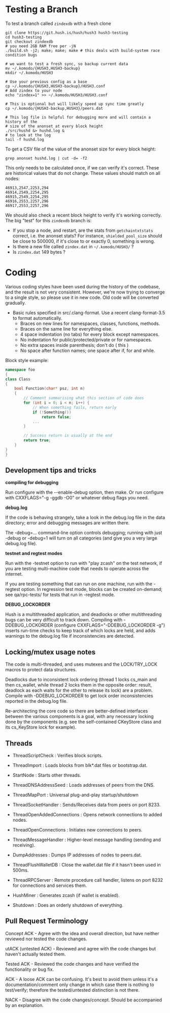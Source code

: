 # Testing a Branch

To test a branch called `zindexdb` with a fresh clone

```
git clone https://git.hush.is/hush/hush3 hush3-testing
cd hush3-testing
git checkout zindexdb
# you need 2GB RAM free per -jN
./build.sh -j2; make; make; make # this deals with build-system race condition bugs

# we want to test a fresh sync, so backup current data
mv ~/.komodo/{HUSH3,HUSH3-backup}
mkdir ~/.komodo/HUSH3

# Use your previous config as a base
cp ~/.komodo/{HUSH3,HUSH3-backup}/HUSH3.conf
# Add zindex to your node
echo "zindex=1" >> ~/.komodo/HUSH3/HUSH3.conf

# This is optional but will likely speed up sync time greatly
cp ~/.komodo/{HUSH3-backup,HUSH3}/peers.dat

# This log file is helpful for debugging more and will contain a history of the
# size of the anonset at every block height
./src/hushd &> hushd.log &
# to look at the log
tail -f hushd.log
```

To get a CSV file of the value of the anonset size for every block height:
```
grep anonset hushd.log | cut -d= -f2
```

This only needs to be calculated once, if we can verify it's correct. These are historical values that do not change. These values should match on all nodes:

```
46913,2547,2253,294
46914,2549,2254,295
46915,2549,2254,295
46916,2553,2257,296
46917,2553,2257,296
```

We should also check a recent block height to verify it's working correctly. The big "test" for this `zindexdb` branch is: 

  * If you stop a node, and restart, are the stats from `getchaintxtstats` correct, i.e. the anonset stats? For instance, `shielded_pool_size` should be close to 500000, if it's close to or exactly 0, something is wrong.
  * Is there a new file called `zindex.dat` in `~/.komodo/HUSH3/` ? 
  * Is `zindex.dat` 149 bytes ?
  
# Coding

Various coding styles have been used during the history of the codebase,
and the result is not very consistent. However, we're now trying to converge to
a single style, so please use it in new code. Old code will be converted
gradually.
- Basic rules specified in src/.clang-format. Use a recent clang-format-3.5 to format automatically.
  - Braces on new lines for namespaces, classes, functions, methods.
  - Braces on the same line for everything else.
  - 4 space indentation (no tabs) for every block except namespaces.
  - No indentation for public/protected/private or for namespaces.
  - No extra spaces inside parenthesis; don't do ( this )
  - No space after function names; one space after if, for and while.

Block style example:
```c++
namespace foo
{
class Class
{
    bool Function(char* psz, int n)
    {
        // Comment summarising what this section of code does
        for (int i = 0; i < n; i++) {
            // When something fails, return early
            if (!Something())
                return false;
            ...
        }

        // Success return is usually at the end
        return true;
    }
}
}
```

Development tips and tricks
---------------------------

**compiling for debugging**

Run configure with the --enable-debug option, then make. Or run configure with
CXXFLAGS="-g -ggdb -O0" or whatever debug flags you need.

**debug.log**

If the code is behaving strangely, take a look in the debug.log file in the data directory;
error and debugging messages are written there.

The -debug=... command-line option controls debugging; running with just -debug or -debug=1 will turn
on all categories (and give you a very large debug.log file).

**testnet and regtest modes**

Run with the -testnet option to run with "play zcash" on the test network, if you
are testing multi-machine code that needs to operate across the internet.

If you are testing something that can run on one machine, run with the -regtest option.
In regression test mode, blocks can be created on-demand; see qa/rpc-tests/ for tests
that run in -regtest mode.

**DEBUG_LOCKORDER**

Hush is a multithreaded application, and deadlocks or other multithreading bugs
can be very difficult to track down. Compiling with -DDEBUG_LOCKORDER (configure
CXXFLAGS="-DDEBUG_LOCKORDER -g") inserts run-time checks to keep track of which locks
are held, and adds warnings to the debug.log file if inconsistencies are detected.

Locking/mutex usage notes
-------------------------

The code is multi-threaded, and uses mutexes and the
LOCK/TRY_LOCK macros to protect data structures.

Deadlocks due to inconsistent lock ordering (thread 1 locks cs_main
and then cs_wallet, while thread 2 locks them in the opposite order:
result, deadlock as each waits for the other to release its lock) are
a problem. Compile with -DDEBUG_LOCKORDER to get lock order
inconsistencies reported in the debug.log file.

Re-architecting the core code so there are better-defined interfaces
between the various components is a goal, with any necessary locking
done by the components (e.g. see the self-contained CKeyStore class
and its cs_KeyStore lock for example).

Threads
-------

- ThreadScriptCheck : Verifies block scripts.

- ThreadImport : Loads blocks from blk*.dat files or bootstrap.dat.

- StartNode : Starts other threads.

- ThreadDNSAddressSeed : Loads addresses of peers from the DNS.

- ThreadMapPort : Universal plug-and-play startup/shutdown

- ThreadSocketHandler : Sends/Receives data from peers on port 8233.

- ThreadOpenAddedConnections : Opens network connections to added nodes.

- ThreadOpenConnections : Initiates new connections to peers.

- ThreadMessageHandler : Higher-level message handling (sending and receiving).

- DumpAddresses : Dumps IP addresses of nodes to peers.dat.

- ThreadFlushWalletDB : Close the wallet.dat file if it hasn't been used in 500ms.

- ThreadRPCServer : Remote procedure call handler, listens on port 8232 for connections and services them.

- HushMiner : Generates zcash (if wallet is enabled).

- Shutdown : Does an orderly shutdown of everything.

Pull Request Terminology
------------------------

Concept ACK - Agree with the idea and overall direction, but have neither reviewed nor tested the code changes.

utACK (untested ACK) - Reviewed and agree with the code changes but haven't actually tested them.

Tested ACK - Reviewed the code changes and have verified the functionality or bug fix.

ACK -  A loose ACK can be confusing. It's best to avoid them unless it's a documentation/comment only change in which case there is nothing to test/verify; therefore the tested/untested distinction is not there.

NACK - Disagree with the code changes/concept. Should be accompanied by an explanation.
